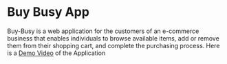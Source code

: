 # Buy Busy App

Buy-Busy is a web application for the customers of an e-commerce business that enables individuals to browse available items, add or remove them from their shopping cart, and complete the purchasing process. Here is a [Demo Video](https://www.youtube.com/watch?v=gZSR8ADDZLA&t=40s) of the Application
